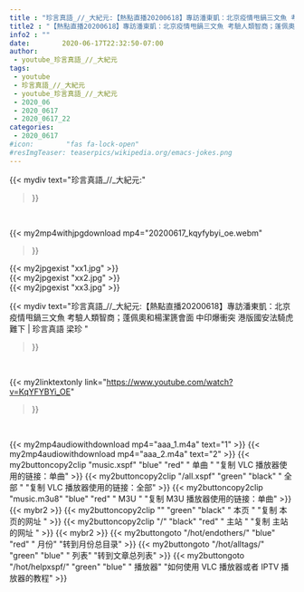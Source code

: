 ```yaml
---
title : "珍言真語_//_大紀元:【熱點直播20200618】專訪潘東凱：北京疫情甩鍋三文魚 考驗人類智商；蓬佩奧和楊潔篪會面 中印爆衝突 港版國安法騎虎難下 | 珍言真語 梁珍 "
title2 : "【熱點直播20200618】專訪潘東凱：北京疫情甩鍋三文魚 考驗人類智商；蓬佩奧和楊潔篪會面 中印爆衝突 港版國安法騎虎難下 | 珍言真語 梁珍 "
info2 : ""
date:        2020-06-17T22:32:50-07:00
author:
 - youtube_珍言真語_//_大紀元
tags:
 - youtube
 - 珍言真語_//_大紀元
 - youtube_珍言真語_//_大紀元
 - 2020_06
 - 2020_0617
 - 2020_0617_22
categories:
 - 2020_0617
#icon:        "fas fa-lock-open"
#resImgTeaser: teaserpics/wikipedia.org/emacs-jokes.png
---
```


{{< mydiv text="珍言真語_//_大紀元:"
>}}
<br>


{{< my2mp4withjpgdownload mp4="20200617_kqyfybyi_oe.webm"
>}}

{{< my2jpgexist "xx1.jpg" >}}<br>
{{< my2jpgexist "xx2.jpg" >}}<br>
{{< my2jpgexist "xx3.jpg" >}}<br>



{{< mydiv text="珍言真語_//_大紀元:【熱點直播20200618】專訪潘東凱：北京疫情甩鍋三文魚 考驗人類智商；蓬佩奧和楊潔篪會面 中印爆衝突 港版國安法騎虎難下 | 珍言真語 梁珍 "
>}}
<br>

{{< my2linktextonly link="https://www.youtube.com/watch?v=KqYFYBYi_OE"
>}}


<br>

{{< my2mp4audiowithdownload mp4="aaa_1.m4a"    text="1" >}}
{{< my2mp4audiowithdownload mp4="aaa_2.m4a"    text="2" >}}
{{< my2buttoncopy2clip "music.xspf"        "blue"   "red"    " 单曲 "  "复制 VLC 播放器使用的链接：单曲" >}} {{< my2buttoncopy2clip "/all.xspf"         "green"  "black"  " 全部 "  "复制 VLC 播放器使用的链接：全部" >}} {{< my2buttoncopy2clip "music.m3u8"        "blue"   "red"    " M3U  "    "复制 M3U 播放器使用的链接：单曲" >}} {{< mybr2 >}} {{< my2buttoncopy2clip ""                  "green"  "black"  " 本页 "    "复制 本页的网址 " >}} {{< my2buttoncopy2clip "/"                 "black"  "red"    " 主站 "    "复制 主站的网址 " >}} {{< mybr2 >}} {{< my2buttongoto      "/hot/endothers/"   "blue"   "red"    " 月份"   "转到月份总目录" >}} {{< my2buttongoto      "/hot/alltags/"     "green"  "blue"   " 列表"   "转到文章总列表" >}} {{< my2buttongoto      "/hot/helpxspf/"    "green"  "blue"   " 播放器" "如何使用 VLC 播放器或者 IPTV 播放器的教程" >}} 
